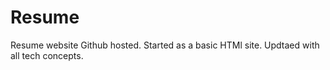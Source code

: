 # Resume
Resume website Github hosted.
Started as a basic HTMl site.
Updtaed with all tech concepts.
